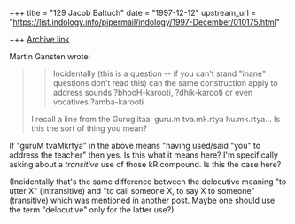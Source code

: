 +++
title = "129 Jacob Baltuch"
date = "1997-12-12"
upstream_url = "https://list.indology.info/pipermail/indology/1997-December/010175.html"

+++
[Archive link](https://list.indology.info/pipermail/indology/1997-December/010175.html)

Martin Gansten wrote:

>>Incidentally (this is a question -- if you can't stand "inane"
>>questions don't read this) can the same construction apply to
>>address sounds ?bhooH-karooti, ?dhik-karooti or even vocatives
>>?amba-karooti
>
>I recall a line from the Gurugiitaa: guru.m tva.mk.rtya hu.mk.rtya... Is
>this the sort of thing you mean?

If "guruM tvaMkrtya" in the above means "having used/said "you" to address
the teacher" then yes. Is this what it means here? I'm specifically asking
about a _transitive_ use of those kR compound. Is this the case here?

(Incidentally that's the same difference between the delocutive meaning
"to utter X" (intransitive) and "to call someone X, to say X to someone"
(transitive) which was mentioned in another post. Maybe one should use
the term "delocutive" only for the latter use?)



